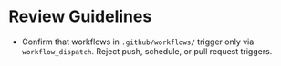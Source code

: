 # Review Guidelines

- Confirm that workflows in `.github/workflows/` trigger only via
  `workflow_dispatch`. Reject push, schedule, or pull request triggers.
